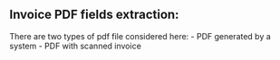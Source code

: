 ## Invoice PDF fields extraction:
There are two types of pdf file considered here:
    - PDF generated by a system
    - PDF with scanned invoice
